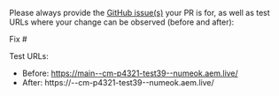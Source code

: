 Please always provide the [GitHub issue(s)](../issues) your PR is for, as well as test URLs where your change can be observed (before and after):

Fix #<gh-issue-id>

Test URLs:
- Before: https://main--cm-p4321-test39--numeok.aem.live/
- After: https://<branch>--cm-p4321-test39--numeok.aem.live/
